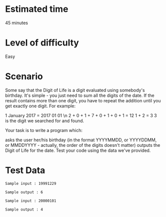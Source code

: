 # Estimated time
45 minutes

# Level of difficulty
Easy

# Scenario
Some say that the Digit of Life is a digit evaluated using somebody's birthday. It's simple - you just need to sum all the digits of the date. If the result contains more than one digit, you have to repeat the addition until you get exactly one digit. For example:

1 January 2017 = 2017 01 01 \n
2 + 0 + 1 + 7 + 0 + 1 + 0 + 1 = 12
1 + 2 = 3
3 is the digit we searched for and found.

Your task is to write a program which:

asks the user her/his birthday (in the format YYYYMMDD, or YYYYDDMM, or MMDDYYYY - actually, the order of the digits doesn't matter)
outputs the Digit of Life for the date.
Test your code using the data we've provided.

# Test Data
```
Sample input : 19991229

Sample output : 6

Sample input : 20000101

Sample output : 4
```
